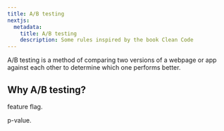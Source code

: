 ```yaml
---
title: A/B testing
nextjs:
  metadata:
    title: A/B testing
    description: Some rules inspired by the book Clean Code
---
```


A/B testing is a method of comparing two versions of a webpage or app against each other to determine which one performs better.

## Why A/B testing?

feature flag.

p-value.
